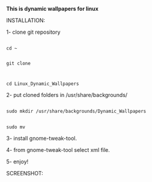 <b>This is dynamic wallpapers for linux</b>

<Text>
INSTALLATION: 

1- clone git repository

<code>
cd ~

git clone 

cd Linux_Dynamic_Wallpapers
</code>

2- put cloned folders in /usr/share/backgrounds/

<code>
sudo mkdir /usr/share/backgrounds/Dynamic_Wallpapers

sudo mv 
</code>

3- install gnome-tweak-tool.

4- from gnome-tweak-tool select xml file. 

5- enjoy!

SCREENSHOT:
</Text>

